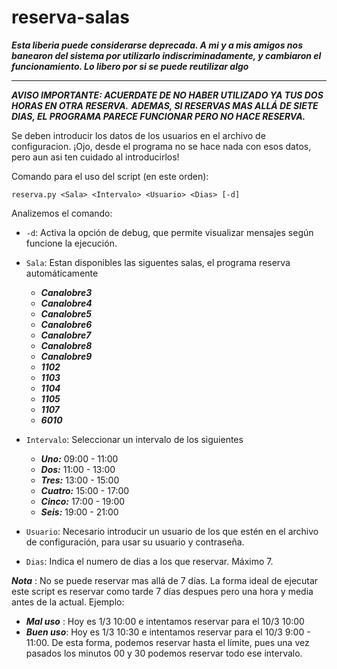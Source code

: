 # reserva-salas

***Esta liberia puede considerarse deprecada. A mi y a mis amigos nos banearon del sistema por utilizarlo indiscriminadamente, y cambiaron el funcionamiento. Lo libero por si se puede reutilizar algo***

---
 
***AVISO IMPORTANTE: ACUERDATE DE NO HABER UTILIZADO YA TUS DOS HORAS EN OTRA RESERVA.***
***ADEMAS, SI RESERVAS MAS ALLÁ DE SIETE DIAS, EL PROGRAMA PARECE FUNCIONAR PERO NO HACE RESERVA.***

Se deben introducir los datos de los usuarios en el archivo de configuracion. ¡Ojo, desde el programa no se hace nada con esos datos, pero aun asi ten cuidado al introducirlos!

Comando para el uso del script (en este orden):

    reserva.py <Sala> <Intervalo> <Usuario> <Dias> [-d]

Analizemos el comando:

* `-d`: Activa la opción de debug, que permite visualizar mensajes según funcione la ejecución.

* `Sala`: Estan disponibles las siguentes salas, el programa reserva automáticamente
    - ***Canalobre3***
    - ***Canalobre4***
    - ***Canalobre5***
    - ***Canalobre6***
    - ***Canalobre7***
    - ***Canalobre8***
    - ***Canalobre9***
    - ***1102***
    - ***1103***
    - ***1104***
    - ***1105***
    - ***1107***
    - ***6010***


* `Intervalo`: Seleccionar un intervalo de los siguientes
    - ***Uno:*** 09:00 - 11:00
    - ***Dos:*** 11:00 - 13:00
    - ***Tres:*** 13:00 - 15:00
    - ***Cuatro:*** 15:00 - 17:00
    - ***Cinco:*** 17:00 - 19:00
    - ***Seis:*** 19:00 - 21:00


* `Usuario`: Necesario introducir un usuario de los que estén en el archivo de configuración, para usar su usuario y contraseña.

* `Dias`: Indica el numero de dias a los que reservar. Máximo 7.

***Nota*** : No se puede reservar mas allá de 7 días. La forma ideal de ejecutar este script es reservar como tarde 7 días despues pero una hora y media antes de la actual. Ejemplo:

- ***Mal uso*** : Hoy es 1/3 10:00 e intentamos reservar para el 10/3 10:00
- ***Buen uso***: Hoy es 1/3 10:30 e intentamos reservar para el 10/3 9:00 - 11:00. De esta forma, podemos reservar hasta el límite, pues una vez pasados los minutos 00 y 30 podemos reservar todo ese intervalo.
